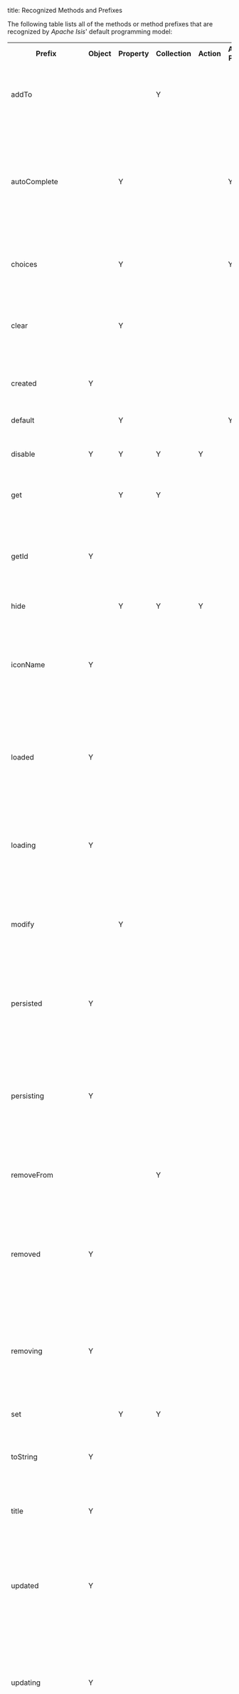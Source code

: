 title: Recognized Methods and Prefixes

The following table lists all of the methods or method prefixes that are
recognized by *Apache Isis*' default programming model:

<table class="table table-striped table-bordered table-condensed">
<tr>
    <th>Prefix</th>
    <th>Object</th>
    <th>Property</th>
    <th>Collection</th>
    <th>Action</th>
    <th>Action Param</th>
    <th>Description</th>
</tr>
<tr>
    <td>addTo</td>
    <td></td>
    <td></td>
    <td>Y</td>
    <td></td>
    <td></td>
    <td>add object to a collection (nb: not currently supported by Wicket viewer)<p>See also <tt>removeFrom</tt></td>
</tr>
<tr>
    <td>autoComplete</td>
    <td></td>
    <td>Y</td>
    <td></td>
    <td></td>
    <td>Y</td>
    <td>Return a list of matching elements for a <a href="../how-tos/how-to-03-015-How-to-specify-an-autocomplete-for-a-property.html">property</a> or an <a href="../how-tos/how-to-03-025-How-to-specify-an-autocomplete-for-an-action-parameter.html">action parameter</a>.  <p>Alternatively, can specify for a class using the <a href="recognized-annotations/AutoComplete.html">@AutoComplete </a> annotation.<p>See also <tt>choices</tt></td>
</tr>
<tr>
    <td>choices</td>
    <td></td>
    <td>Y</td>
    <td></td>
    <td></td>
    <td>Y</td>
    <td>Provide list of choices for a <a href="../how-tos/how-to-03-010-How-to-specify-a-set-of-choices-for-a-property.html">property</a> or <a href="../how-tos/how-to-03-020-How-to-specify-a-set-of-choices-for-an-action-parameter.html">action</a> <a href="../how-tos/how-to-03-022-How-to-specify-dependent-choices-for-action-parameters.html">parameter</a><p>See also <tt>autoComplete</tt>.</td>
</tr>
<tr>
    <td>clear</td>
    <td></td>
    <td>Y</td>
    <td></td>
    <td></td>
    <td></td>
    <td>Clear a property (set it to null).  Allows business logic to be placed apart from the setter.<p>See also <tt>modify</tt></td>
</tr>
<tr>
    <td>created</td>
    <td>Y</td>
    <td></td>
    <td></td>
    <td></td>
    <td></td>
    <td>Lifecycle callback for when the object has just been <a href="../how-tos/how-to-07-070-How-to-hook-into-the-object-lifecycle-using-callbacks.html">created</a> using <tt>newTransientInstance()</tt></td>
</tr>
<tr>
    <td>default</td>
    <td></td>
    <td>Y</td>
    <td></td>
    <td></td>
    <td>Y</td>
    <td>Default value for a <a href="../how-tos/how-to-03-017-How-to-specify-default-value-of-an-object-property.html">property</a> or an <a href="../how-tos/how-to-03-050-How-to-specify-default-values-for-an-action-parameter.html">action parameter</a>.</td>
</tr>
<tr>
    <td>disable</td>
    <td>Y</td>
    <td>Y</td>
    <td>Y</td>
    <td>Y</td>
    <td></td>
    <td>Disables (makes read-only) a <a href="../how-tos/how-to-02-050-How-to-prevent-a-property-from-being-modified.html">property</a>, a <a href="../how-tos/how-to-02-060-How-to-prevent-a-collection-from-being-modified.html">collection</a> or an <a href="../how-tos/how-to-02-070-How-to-prevent-an-action-from-being-invoked.html">action</a>.</td>
</tr>
<tr>
    <td>get</td>
    <td></td>
    <td>Y</td>
    <td>Y</td>
    <td></td>
    <td></td>
    <td>Access the value of a property or collection.<p>See also <tt>set</tt>.</td>
</tr>
<tr>
    <td>getId</td>
    <td>Y</td>
    <td></td>
    <td></td>
    <td></td>
    <td></td>
    <td>Provides an optional unique identifier of a service.<p>If not provided, the services fully-qualified class name is used.</td>
</tr>
<tr>
    <td>hide</td>
    <td></td>
    <td>Y</td>
    <td>Y</td>
    <td>Y</td>
    <td></td>
    <td>Hides a <a href="../how-tos/how-to-02-010-How-to-hide-a-property.html">property</a>, a <a href="../how-tos/how-to-02-020-How-to-hide-a-collection.html">collection</a> or an <a href="../how-tos/how-to-02-030-How-to-hide-an-action.html">action</a>.</td>
</tr>
<tr>
    <td>iconName</td>
    <td>Y</td>
    <td></td>
    <td></td>
    <td></td>
    <td></td>
    <td>Provides the name of the image to render, usually alongside the title, to represent the object.  If not provided, then the class name is used to locate an image.<p>See also <tt>title</tt></td>
</tr>
<tr>
    <td>loaded</td>
    <td>Y</td>
    <td></td>
    <td></td>
    <td></td>
    <td></td>
    <td>Lifecycle callback for when the (persistent) object has just been <a href="../how-tos/how-to-07-070-How-to-hook-into-the-object-lifecycle-using-callbacks.html">loaded</a> from the object store.<p>NB: this may not called by the JDO ObjectStore.</td>
</tr>
<tr>
    <td>loading</td>
    <td>Y</td>
    <td></td>
    <td></td>
    <td></td>
    <td></td>
    <td>Lifecycle callback for when the (persistent) object is just about to be <a href="../how-tos/how-to-07-070-How-to-hook-into-the-object-lifecycle-using-callbacks.html">loaded</a> from the object store.<p>NB: this may not called by the JDO ObjectStore.</td>
</tr>
<tr>
    <td>modify</td>
    <td></td>
    <td>Y</td>
    <td></td>
    <td></td>
    <td></td>
    <td>Modify a property (set it to a non-null) value.  Allows business logic to be placed apart from the setter.<p>See also <tt>clear</tt>.</td>
</tr>
<tr>
    <td>persisted</td>
    <td>Y</td>
    <td></td>
    <td></td>
    <td></td>
    <td></td>
    <td>Lifecycle callback for when the (persistent) object has just been <a href="../how-tos/how-to-07-070-How-to-hook-into-the-object-lifecycle-using-callbacks.html">persisted</a> from the object store.<p>NB: this may not called by the JDO ObjectStore</td>
</tr>
<tr>
    <td>persisting</td>
    <td>Y</td>
    <td></td>
    <td></td>
    <td></td>
    <td></td>
    <td>Lifecycle callback for when the (persistent) object is just about to be <a href="../how-tos/how-to-07-070-How-to-hook-into-the-object-lifecycle-using-callbacks.html">persisted</a> from the object store<p>NB: this may not called by the JDO ObjectStore in all situations</td>
</tr>
<tr>
    <td>removeFrom</td>
    <td></td>
    <td></td>
    <td>Y</td>
    <td></td>
    <td></td>
    <td>remove object from a collection (nb: not currently supported by Wicket viewer)<p>See also <tt>addTo</tt></td>
</tr>
<tr>
    <td>removed</td>
    <td>Y</td>
    <td></td>
    <td></td>
    <td></td>
    <td></td>
    <td>Lifecycle callback for when the (persistent) object has just been <a href="../how-tos/how-to-07-070-How-to-hook-into-the-object-lifecycle-using-callbacks.html">persisted</a> from the object store<p>NB: this may not called by the JDO ObjectStore in all situations</td>
</tr>
<tr>
    <td>removing</td>
    <td>Y</td>
    <td></td>
    <td></td>
    <td></td>
    <td></td>
    <td>Lifecycle callback for when the (persistent) object is just about to be <a href="../how-tos/how-to-07-070-How-to-hook-into-the-object-lifecycle-using-callbacks.html">deleted</a> from the object store<p>NB: this may not called by the JDO ObjectStore in all situations</td>
</tr>
<tr>
    <td>set</td>
    <td></td>
    <td>Y</td>
    <td>Y</td>
    <td></td>
    <td></td>
    <td>Sets the value of a propery or a collection.</td>
</tr>
<tr>
    <td>toString</td>
    <td>Y</td>
    <td></td>
    <td></td>
    <td></td>
    <td></td>
    <td>Used as the fallback title for an object if there is <a href="../how-tos/how-to-01-040-How-to-specify-a-title-for-a-domain-entity.html">no <tt>title()</tt> method</a> or properties annotated with the <a href="recognized-annotations/Title.html"><tt>@Title</tt> annotation.</a></td>
</tr>
<tr>
    <td>title</td>
    <td>Y</td>
    <td></td>
    <td></td>
    <td></td>
    <td></td>
    <td>Provides a title for the object. <p>Alternatively, use the <a href="recognized-annotations/Title.html">@Title</a> annotation.</td>
</tr>
<tr>
    <td>updated</td>
    <td>Y</td>
    <td></td>
    <td></td>
    <td></td>
    <td></td>
    <td>Lifecycle callback for when the (persistent) object has just been <a href="../how-tos/how-to-07-070-How-to-hook-into-the-object-lifecycle-using-callbacks.html">updated</a> in the object store<p>NB: this may not called by the JDO ObjectStore in all situations</td>
</tr>
<tr>
    <td>updating</td>
    <td>Y</td>
    <td></td>
    <td></td>
    <td></td>
    <td></td>
    <td>Lifecycle callback for when the (persistent) object is just about to be <a href="../how-tos/how-to-07-070-How-to-hook-into-the-object-lifecycle-using-callbacks.html">updated</a> in the object store<p>NB: this may not called by the JDO ObjectStore in all situations</td>
</tr>
<tr>
    <td>validate</td>
    <td>Y</td>
    <td></td>
    <td></td>
    <td>Y</td>
    <td>Y</td>
    <td>Check that a proposed value of a <a href="../how-tos/how-to-02-100-How-to-validate-user-input-for-a-property.html">property</a> or an <a href="../how-tos/how-to-02-120-How-to-validate-an-action-parameter-argument.html">action parameter</a> is valid.<p>See also <tt>validateAddTo</tt> and <tt>validateRemoveFrom</tt> for collections.</td>
</tr>
<tr>
    <td>validateAddTo</td>
    <td></td>
    <td>Y</td>
    <td></td>
    <td></td>
    <td></td>
    <td>Check that a proposed object to add to a <a href="../how-tos/how-to-02-110-How-to-validate-an-object-being-added-or-removed-from-a-collection.html">collection</a> is valid.<p>See also <tt>validateRemoveFrom</tt>, and <tt>validate</tt> for properties and collections.</td>
</tr>
<tr>
    <td>validateRemoveFrom</td>
    <td></td>
    <td>Y</td>
    <td></td>
    <td></td>
    <td></td>
    <td>Check that a proposed object to add to a <a href="../how-tos/how-to-02-110-How-to-validate-an-object-being-added-or-removed-from-a-collection.html">collection</a> is valid.<p>See also <tt>validateAddTo</tt>, and <tt>validate</tt> for properties and collections.</td>
</tr>
</table>


There are also a number of deprecated methods (for lifecycle callbacks):

<table>
<tr>
    <th>Prefix</th>
    <th>Object</th>
    <th>Property</th>
    <th>Collection</th>
    <th>Action</th>
    <th>Action Param</th>
    <th>See also</th>
</tr>
<tr>
    <td>deleted</td>
    <td>Y</td>
    <td></td>
    <td></td>
    <td></td>
    <td></td>
    <td>Replaced by <tt>removed</tt></td>
</tr>
<tr>
    <td>deleting</td>
    <td>Y</td>
    <td></td>
    <td></td>
    <td></td>
    <td></td>
    <td>Replaced by <tt>removing</tt></td>
</tr>
<tr>
    <td>saved</td>
    <td>Y</td>
    <td></td>
    <td></td>
    <td></td>
    <td></td>
    <td>Replaced by <tt>persisted</tt></td>
</tr>
<tr>
    <td>saving</td>
    <td>Y</td>
    <td></td>
    <td></td>
    <td></td>
    <td></td>
    <td>Replaced by <tt>persisting</tt></td>
</tr>
</table>

In order to be recognized, all methods must be `public`. Any methods
that do not match are deemed to be action methods that the user can
invoke from the user interface.
